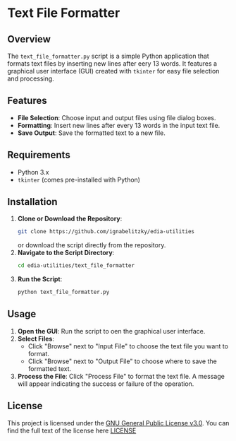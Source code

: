 # Text File Formatter

## Overview
The `text_file_formatter.py` script is a simple Python application that formats text files by inserting new lines after eery 13 words. It features a graphical user interface (GUI) created with `tkinter` for easy file selection and processing.

## Features
- **File Selection**: Choose input and output files using file dialog boxes.
- **Formatting**: Insert new lines after every 13 words in the input text file.
- **Save Output**: Save the formatted text to a new file.

## Requirements
- Python 3.x
- `tkinter` (comes pre-installed with Python)

## Installation
1. **Clone or Download the Repository**:
    ``` bash
    git clone https://github.com/ignabelitzky/edia-utilities
    ```
    or download the script directly from the repository.
2. **Navigate to the Script Directory**:
    ```bash
    cd edia-utilities/text_file_formatter
    ```
3. **Run the Script**:
    ```bash
    python text_file_formatter.py
    ```

## Usage
1. **Open the GUI**: Run the script to oen the graphical user interface.
2. **Select Files**:
    - Click "Browse" next to "Input File" to choose the text file you want to format.
    - Click "Browse" next to "Output File" to choose where to save the formatted text.
3. **Process the File**: Click "Process File" to format the text file. A message will appear indicating the success or failure of the operation.

## License
This project is licensed under the [GNU General Public License v3.0](LICENSE). You can find the full text of the license here [LICENSE](LICENSE)